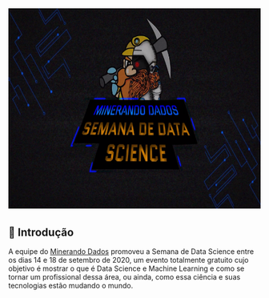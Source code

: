 <h2 align="center">
    <img alt="Proffy" src=".github/logo.png" height="400px" />
</h2>

## 📌 Introdução
A equipe do [Minerando Dados](https://minerandodados.com.br/) promoveu a Semana de Data Science entre os dias 14 e 18 de setembro de 2020, um evento totalmente gratuito cujo objetivo é mostrar o que é Data Science e Machine Learning e como se tornar um profissional dessa área, ou ainda, como essa ciência e suas tecnologias estão mudando o mundo.
